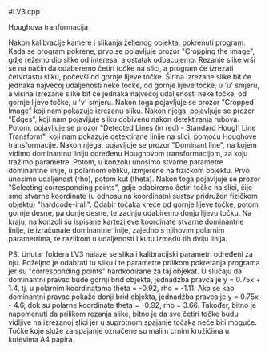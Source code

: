 #LV3.cpp

Houghova tranformacija

Nakon kalibracije kamere i slikanja željenog objekta, pokrenuti program. Kada se program pokrene, prvo se pojavljuje prozor "Cropping the image", gdje režemo dio slike od interesa, a ostatak odbacujemo. Rezanje slike vrši se na način da odaberemo četiri točke na slici, a program će izrezati četvrtastu sliku, počevši od gornje lijeve točke. Širina izrezane slike bit će jednaka najvećoj udaljenosti neke točke, od gornje lijeve točke, u 'u' smjeru, a visina izrezane slike bit će jednaka najvećoj udaljenosti neke točke, od gornje lijeve točke, u 'v' smjeru. Nakon toga pojavljuje se prozor "Cropped Image" koji nam pokazuje izrezanu sliku. Nakon njega, pojavljuje se prozor "Edges", koji nam pojavljuje sliku dobivenu nakon detektiranja rubova. Potom, pojavljuje se prozor "Detected Lines (in red) - Standard Hough Line Transform", koji nam pokazuje detektirane linije na slici, pomoću Houghove transformacije. Nakon njega, pojavljuje se prozor "Dominant line", na kojem vidimo dominantnu liniju određenu Houghovom transformacijom, za koju tražimo parametre. Potom, u konzolu unosimo stvarne parametre dominantne linije, u polarnom obliku, izmjerene na fizičkom objektu. Prvo unosimo udaljenost (rho), potom kut (theta). Nakon toga pojavljuje se prozor "Selecting corresponding points", gdje odabiremo četiri točke na slici, čije smo stvarne koordinate (u odnosu na koordinatni sustav pridružen fizičkom objektu) "hardcode-irali". Odabir točaka kreće od gornje lijeve točke, potom gornje desne, pa donje desne, te zadnju odabiremo donju lijevu točku. Na kraju, na konzoli su ispisane kartezijeve koordinate stvarne dominantne linije, te izračunate dominantne linije, zajedno s njihovim polarnim parametrima, te razlikom u udaljenosti i kutu između tih dviju linija.

PS. Unutar foldera LV3 nalaze se slika i kalibracijski parametri određeni za nju. Poželjno je odabrati tu sliku i te parametre prilikom pokretanja programa jer su "corresponding points" hardkodirane za taj objekat. U slučaju da dominantni pravac bude gornji brid objekta, jednadžba pravca je y = 0.75x + 1.4, tj. u polarnim koordinatama theta = -0.92, rho = -1.11. Ako se kao dominantni pravac pokaže donji brid objekta, jednadžba pravca je y = 0.75x - 4.6, dok su polarne koordinate theta = -0.92, rho = 3.66. Također, bitno je napomenuti da prilikom rezanja slike, bitno je da sve četiri točke budu vidljive na izrezanoj slici jer u suprotnom spajanje točaka neće biti moguće. Točke koje služe za spajanje označene su malim crnim kružićima u kutevima A4 papira. 
